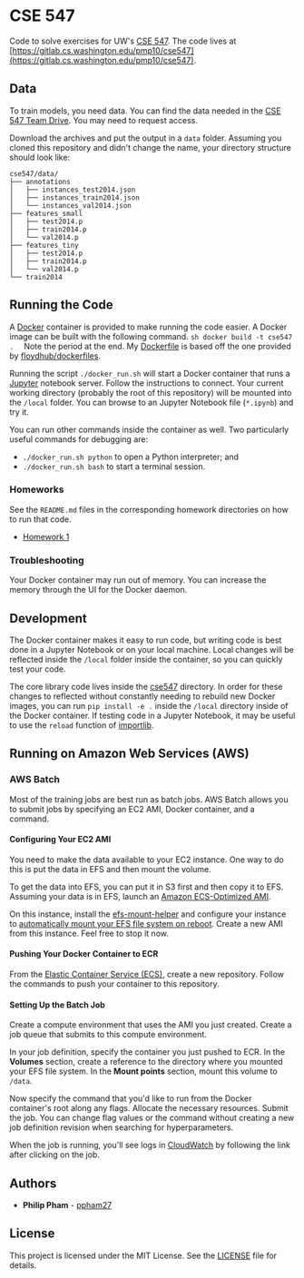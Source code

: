 # CSE 547

Code to solve exercises for UW's [CSE
547](https://courses.cs.washington.edu/courses/cse547/18sp/). The code lives at
[https://gitlab.cs.washington.edu/pmp10/cse547](https://gitlab.cs.washington.edu/pmp10/cse547).

## Data

To train models, you need data. You can find the data needed in the [CSE 547
Team
Drive](https://drive.google.com/drive/folders/1xdtYAOvOxwPMVydrsxNAA30YIOP6RoEJ). You
may need to request access.

Download the archives and put the output in a `data` folder. Assuming you cloned
this repository and didn't change the name, your directory structure should look
like:

```
cse547/data/
├── annotations
│   ├── instances_test2014.json
│   ├── instances_train2014.json
│   └── instances_val2014.json
├── features_small
│   ├── test2014.p
│   ├── train2014.p
│   └── val2014.p
├── features_tiny
│   ├── test2014.p
│   ├── train2014.p
│   └── val2014.p
└── train2014
```

## Running the Code

A [Docker](https://hub.docker.com/) container is provided to make running the
code easier. A Docker image can be built with the following command.  ```sh
docker build -t cse547 .  ``` Note the period at the end. My
[Dockerfile](Dockerfile) is based off the one provided by
[floydhub/dockerfiles](https://github.com/floydhub/dockerfiles/blob/master/dl/pytorch/0.3.1/Dockerfile-py3).

Running the script `./docker_run.sh` will start a Docker container that runs a
[Jupyter](http://jupyter.org/) notebook server. Follow the instructions to
connect. Your current working directory (probably the root of this repository)
will be mounted into the `/local` folder. You can browse to an Jupyter Notebook
file (`*.ipynb`) and try it.

You can run other commands inside the container as well. Two particularly useful commands for debugging are:

- `./docker_run.sh python` to open a Python interpreter; and
- `./docker_run.sh bash` to start a terminal session.

### Homeworks

See the `README.md` files in the corresponding homework directories on how to run that code.

- [Homework 1](hw1/README.md)

### Troubleshooting

Your Docker container may run out of memory. You can increase the memory through
the UI for the Docker daemon.

## Development

The Docker container makes it easy to run code, but writing code is best done in
a Jupyter Notebook or on your local machine. Local changes will be reflected
inside the `/local` folder inside the container, so you can quickly test your
code.

The core library code lives inside the [cse547](cse547) directory. In order for
these changes to reflected without constantly needing to rebuild new Docker
images, you can run `pip install -e .` inside the `/local` directory inside of
the Docker container. If testing code in a Jupyter Notebook, it may be useful to
use the `reload` function of
[importlib](https://docs.python.org/3/library/importlib.html).

## Running on Amazon Web Services (AWS)

### AWS Batch

Most of the training jobs are best run as batch jobs. AWS Batch allows you to
submit jobs by specifying an EC2 AMI, Docker container, and a command.

#### Configuring Your EC2 AMI

You need to make the data available to your EC2 instance. One way to do this is
put the data in EFS and then mount the volume.

To get the data into EFS, you can put it in S3 first and then copy it to
EFS. Assuming your data is in EFS, launch an [Amazon ECS-Optimized
AMI](https://docs.aws.amazon.com/AmazonECS/latest/developerguide/ecs-optimized_AMI.html).

On this instance, install the
[efs-mount-helper](https://docs.aws.amazon.com/efs/latest/ug/using-amazon-efs-utils.html#efs-mount-helper)
and configure your instance to [automatically mount your EFS file system on
reboot](https://docs.aws.amazon.com/efs/latest/ug/mount-fs-auto-mount-onreboot.html). Create
a new AMI from this instance. Feel free to stop it now.

#### Pushing Your Docker Container to ECR

From the [Elastic Container Service (ECS)](https://aws.amazon.com/ecs/), create
a new repository. Follow the commands to push your container to this repository.

#### Setting Up the Batch Job

Create a compute environment that uses the AMI you just created. Create a job
queue that submits to this compute environment.

In your job definition, specify the container you just pushed to ECR. In the
**Volumes** section, create a reference to the directory where you mounted your
EFS file system. In the **Mount points** section, mount this volume to `/data`.

Now specify the command that you'd like to run from the Docker container's root
along any flags. Allocate the necessary resources. Submit the job. You can
change flag values or the command without creating a new job definition revision
when searching for hyperparameters.

When the job is running, you'll see logs in
[CloudWatch](https://aws.amazon.com/cloudwatch/) by following the link after
clicking on the job.

## Authors

* **Philip Pham** - [ppham27](https://github.com/ppham27)

## License

This project is licensed under the MIT License. See the [LICENSE](LICENSE) file for details.
